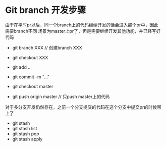 # Git branch 开发步骤

由于在平时pr以后，同一个branch上的代码继续开发的话会进入那个pr中，因此需要branch不同
场景为master上pr了，但是需要继续开发其他功能，并已经写好代码
- git branch  XXX               // 创建branch XXX    
- git checkout XXX            
- git add ...                 
- git commit -m "..."        
- git checkout master         

- git push origin master        // 只push master上的代码

对于多分支开发仍然存在，之前一个分支提交的代码在这个分支中提交pr的时候带上了
- git stash
- git stash list
- git stash pop
- git stash apply
